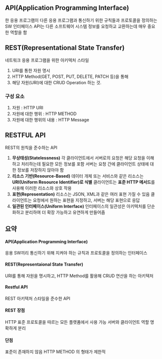 ## API(Application Programming Interface)

한 응용 프로그램이 다른 응용 프로그램과 통신하기 위한 규칙들과 프로토콜을 정의하는 SW 인터페이스
API는 다른 소프트웨어 시스템 정보를 요청하교 교환하는데 매우 중요한 역할을 함



## REST(Representational State Transfer)

네트워크 응용 프로그램을 위한 아키텍처 스타일

1. URI를 통한 자원 명시
2. HTTP Method(GET, POST, PUT, DELETE, PATCH 등)을 통해
3. 해당 자원(URI)에 대한 CRUD Operation 하는 것.

### 구성 요소

1. 자원 : HTTP URI
2. 자원에 대한 행위 : HTTP METHOD
3. 자원에 대한 행위의 내용 : HTTP Message 



## RESTFUL API

REST의 원칙을 준수하는 API

1. **무상태성(Statelessness)**
   각 클라이언트에서 서버로의 요청은 해당 요청을 이해하고 처리하는데 필요한 모든 정보를 포함
   서버는 요청 간에 클라이언트 상태에 대한 정보를 저장하지 않아야 함
2. **리소스 기반(Resource-Based)**
   데이터 개체 또는 서비스와 같은 리소스는 **URI(Uniform Resource Identifier)로 식별**
   클라이언트는 **표준 HTTP 메서드**를 사용해 이러한 리소스와 상호 작용
3. **표현(Representation)**
   리소스는 JSON, XML과 같은 여러 표현 가질 수 있음
   클라이언트는 요청에서 원하는 표현을 지정하고, 서버는 해당 표현으로 응답
4. **일관된 인터페이스(Uniform Interface)**
   인터페이스의 일관성은 아키텍처를 단순화하고 분리하여 더 확장 가능하고 유연하게 만들어줌



## 요약

#### API(Application Programming Interface)

응용 SW끼리 통신하기 위해 지켜야 하는 규칙과 프로토콜을 정의하는 인터페이스

#### REST(Representaional State Transfer)

URI를 통해 자원을 명시하고, HTTP Method를 활용해 CRUD 연산을 하는 아키텍처

#### Restful API

REST 아키텍처 스타일을 준수한 API

#### REST 장점 

HTTP 표준 프로토콜을 따르는 모든 플랫폼에서 사용 가능
서버와 클라이언트 역할 명확하게 분리

#### 단점

표준이 존재하지 않음
HTTP METHOD 의 형태가 제한적

